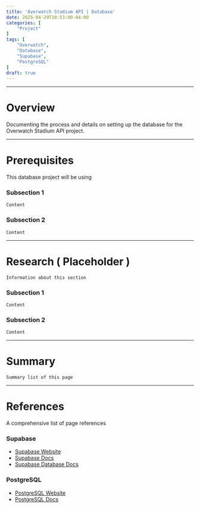 ```yaml
---
title: 'Overwatch Stadium API | Database'
date: 2025-04-29T10:53:00-04:00
categories: [
    "Project"
]
tags: [
    "Overwatch",
    "Database",
    "Supabase",
    "PostgreSQL"
]
draft: true
---
```


---

# Overview
Documenting the process and details on setting up the database for the Overwatch Stadium API project.

---

# Prerequisites
This database project will be using 

### Subsection 1
`Content`

### Subsection 2
`Content`

---

# Research ( Placeholder )
`Information about this section`

### Subsection 1
`Content`

### Subsection 2
`Content`

---

# Summary
`Summary list of this page`

---

# References
A comprehensive list of page references

### Supabase
- [Supabase Website](https://supabase.com/)
- [Supabase Docs](https://supabase.com/docs)
- [Supabase Database Docs](https://supabase.com/docs/guides/database/overview)

### PostgreSQL
- [PostgreSQL Website](https://www.postgresql.org/)
- [PostgreSQL Docs](https://www.postgresql.org/docs/)
